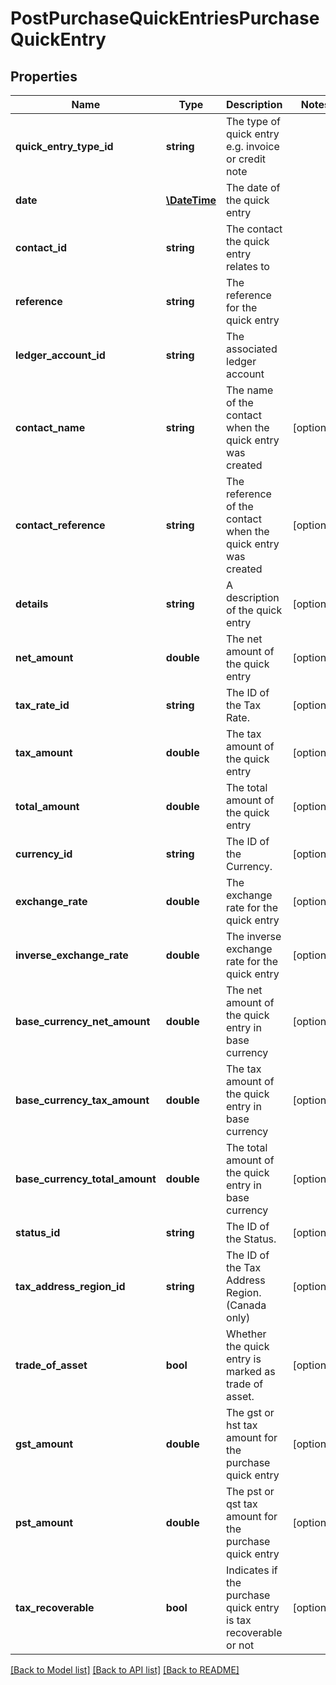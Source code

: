 # PostPurchaseQuickEntriesPurchaseQuickEntry

## Properties
Name | Type | Description | Notes
------------ | ------------- | ------------- | -------------
**quick_entry_type_id** | **string** | The type of quick entry e.g. invoice or credit note | 
**date** | [**\DateTime**](\DateTime.md) | The date of the quick entry | 
**contact_id** | **string** | The contact the quick entry relates to | 
**reference** | **string** | The reference for the quick entry | 
**ledger_account_id** | **string** | The associated ledger account | 
**contact_name** | **string** | The name of the contact when the quick entry was created | [optional] 
**contact_reference** | **string** | The reference of the contact when the quick entry was created | [optional] 
**details** | **string** | A description of the quick entry | [optional] 
**net_amount** | **double** | The net amount of the quick entry | [optional] 
**tax_rate_id** | **string** | The ID of the Tax Rate. | [optional] 
**tax_amount** | **double** | The tax amount of the quick entry | [optional] 
**total_amount** | **double** | The total amount of the quick entry | [optional] 
**currency_id** | **string** | The ID of the Currency. | [optional] 
**exchange_rate** | **double** | The exchange rate for the quick entry | [optional] 
**inverse_exchange_rate** | **double** | The inverse exchange rate for the quick entry | [optional] 
**base_currency_net_amount** | **double** | The net amount of the quick entry in base currency | [optional] 
**base_currency_tax_amount** | **double** | The tax amount of the quick entry in base currency | [optional] 
**base_currency_total_amount** | **double** | The total amount of the quick entry in base currency | [optional] 
**status_id** | **string** | The ID of the Status. | [optional] 
**tax_address_region_id** | **string** | The ID of the Tax Address Region. (Canada only) | [optional] 
**trade_of_asset** | **bool** | Whether the quick entry is marked as trade of asset. | [optional] 
**gst_amount** | **double** | The gst or hst tax amount for the purchase quick entry | [optional] 
**pst_amount** | **double** | The pst or qst tax amount for the purchase quick entry | [optional] 
**tax_recoverable** | **bool** | Indicates if the purchase quick entry is tax recoverable or not | [optional] 

[[Back to Model list]](../README.md#documentation-for-models) [[Back to API list]](../README.md#documentation-for-api-endpoints) [[Back to README]](../README.md)


